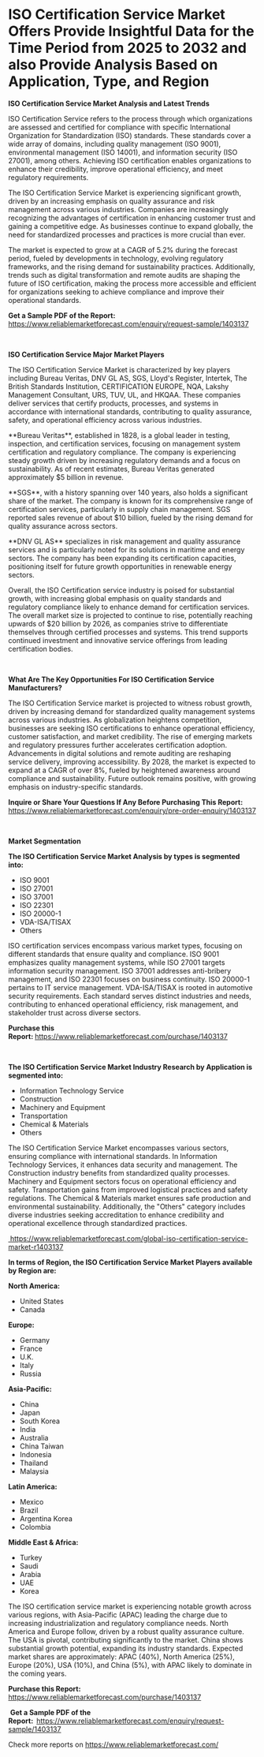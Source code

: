 <p><h1>ISO Certification Service Market Offers Provide Insightful Data for the Time Period from 2025 to 2032 and also Provide Analysis Based on Application, Type, and Region</h1></p><p><strong>ISO Certification Service Market Analysis and Latest Trends</strong></p>
<p><p>ISO Certification Service refers to the process through which organizations are assessed and certified for compliance with specific International Organization for Standardization (ISO) standards. These standards cover a wide array of domains, including quality management (ISO 9001), environmental management (ISO 14001), and information security (ISO 27001), among others. Achieving ISO certification enables organizations to enhance their credibility, improve operational efficiency, and meet regulatory requirements.</p><p>The ISO Certification Service Market is experiencing significant growth, driven by an increasing emphasis on quality assurance and risk management across various industries. Companies are increasingly recognizing the advantages of certification in enhancing customer trust and gaining a competitive edge. As businesses continue to expand globally, the need for standardized processes and practices is more crucial than ever.</p><p>The market is expected to grow at a CAGR of 5.2% during the forecast period, fueled by developments in technology, evolving regulatory frameworks, and the rising demand for sustainability practices. Additionally, trends such as digital transformation and remote audits are shaping the future of ISO certification, making the process more accessible and efficient for organizations seeking to achieve compliance and improve their operational standards.</p></p>
<p><strong>Get a Sample PDF of the Report:&nbsp;</strong> <a href="https://www.reliablemarketforecast.com/enquiry/request-sample/1403137?utm_campaign=3491&utm_medium=2&utm_source=Github&utm_content=ia&utm_term=28032025&utm_id=iso-certification-service">https://www.reliablemarketforecast.com/enquiry/request-sample/1403137</a></p>
<p>&nbsp;</p>
<p><strong>ISO Certification Service Major Market Players</strong></p>
<p><p>The ISO Certification Service Market is characterized by key players including Bureau Veritas, DNV GL AS, SGS, Lloyd's Register, Intertek, The British Standards Institution, CERTIFICATION EUROPE, NQA, Lakshy Management Consultant, URS, TUV, UL, and HKQAA. These companies deliver services that certify products, processes, and systems in accordance with international standards, contributing to quality assurance, safety, and operational efficiency across various industries.</p><p>**Bureau Veritas**, established in 1828, is a global leader in testing, inspection, and certification services, focusing on management system certification and regulatory compliance. The company is experiencing steady growth driven by increasing regulatory demands and a focus on sustainability. As of recent estimates, Bureau Veritas generated approximately $5 billion in revenue.</p><p>**SGS**, with a history spanning over 140 years, also holds a significant share of the market. The company is known for its comprehensive range of certification services, particularly in supply chain management. SGS reported sales revenue of about $10 billion, fueled by the rising demand for quality assurance across sectors.</p><p>**DNV GL AS** specializes in risk management and quality assurance services and is particularly noted for its solutions in maritime and energy sectors. The company has been expanding its certification capacities, positioning itself for future growth opportunities in renewable energy sectors.</p><p>Overall, the ISO Certification service industry is poised for substantial growth, with increasing global emphasis on quality standards and regulatory compliance likely to enhance demand for certification services. The overall market size is projected to continue to rise, potentially reaching upwards of $20 billion by 2026, as companies strive to differentiate themselves through certified processes and systems. This trend supports continued investment and innovative service offerings from leading certification bodies.</p></p>
<p>&nbsp;</p>
<p><strong>What Are The Key Opportunities For ISO Certification Service Manufacturers?</strong></p>
<p><p>The ISO Certification Service market is projected to witness robust growth, driven by increasing demand for standardized quality management systems across various industries. As globalization heightens competition, businesses are seeking ISO certifications to enhance operational efficiency, customer satisfaction, and market credibility. The rise of emerging markets and regulatory pressures further accelerates certification adoption. Advancements in digital solutions and remote auditing are reshaping service delivery, improving accessibility. By 2028, the market is expected to expand at a CAGR of over 8%, fueled by heightened awareness around compliance and sustainability. Future outlook remains positive, with growing emphasis on industry-specific standards.</p></p>
<p><strong>Inquire or Share Your Questions If Any Before Purchasing This Report:</strong> <a href="https://www.reliablemarketforecast.com/enquiry/pre-order-enquiry/1403137?utm_campaign=3491&utm_medium=2&utm_source=Github&utm_content=ia&utm_term=28032025&utm_id=iso-certification-service">https://www.reliablemarketforecast.com/enquiry/pre-order-enquiry/1403137</a></p>
<p>&nbsp;</p>
<p><strong>Market Segmentation</strong></p>
<p><strong>The ISO Certification Service Market Analysis by types is segmented into:</strong></p>
<p><ul><li>ISO 9001</li><li>ISO 27001</li><li>ISO 37001</li><li>ISO 22301</li><li>ISO 20000-1</li><li>VDA-ISA/TISAX</li><li>Others</li></ul></p>
<p><p>ISO certification services encompass various market types, focusing on different standards that ensure quality and compliance. ISO 9001 emphasizes quality management systems, while ISO 27001 targets information security management. ISO 37001 addresses anti-bribery management, and ISO 22301 focuses on business continuity. ISO 20000-1 pertains to IT service management. VDA-ISA/TISAX is rooted in automotive security requirements. Each standard serves distinct industries and needs, contributing to enhanced operational efficiency, risk management, and stakeholder trust across diverse sectors.</p></p>
<p><strong>Purchase this Report:&nbsp;</strong><a href="https://www.reliablemarketforecast.com/purchase/1403137?utm_campaign=3491&utm_medium=2&utm_source=Github&utm_content=ia&utm_term=28032025&utm_id=iso-certification-service">https://www.reliablemarketforecast.com/purchase/1403137</a></p>
<p>&nbsp;</p>
<p><strong>The ISO Certification Service Market Industry Research by Application is segmented into:</strong></p>
<p><ul><li>Information Technology Service</li><li>Construction</li><li>Machinery and Equipment</li><li>Transportation</li><li>Chemical & Materials</li><li>Others</li></ul></p>
<p><p>The ISO Certification Service Market encompasses various sectors, ensuring compliance with international standards. In Information Technology Services, it enhances data security and management. The Construction industry benefits from standardized quality processes. Machinery and Equipment sectors focus on operational efficiency and safety. Transportation gains from improved logistical practices and safety regulations. The Chemical & Materials market ensures safe production and environmental sustainability. Additionally, the "Others" category includes diverse industries seeking accreditation to enhance credibility and operational excellence through standardized practices.</p></p>
<p><a href="https://www.reliablemarketforecast.com/global-iso-certification-service-market-r1403137?utm_campaign=3491&utm_medium=2&utm_source=Github&utm_content=ia&utm_term=28032025&utm_id=iso-certification-service">&nbsp;https://www.reliablemarketforecast.com/global-iso-certification-service-market-r1403137</a></p>
<p><strong>In terms of Region, the ISO Certification Service Market Players available by Region are:</strong></p>
<p>
    <p> <strong> North America: </strong>
        <ul>
            <li>United States</li>
            <li>Canada</li>
        </ul>
        </p> 
    <p> <strong> Europe: </strong>
        <ul>
            <li>Germany</li>
            <li>France</li>
            <li>U.K.</li>
            <li>Italy</li>
            <li>Russia</li>
        </ul>
        </p> 
    <p> <strong> Asia-Pacific: </strong>
        <ul>
            <li>China</li>
            <li>Japan</li>
            <li>South Korea</li>
            <li>India</li>
            <li>Australia</li>
            <li>China Taiwan</li>
            <li>Indonesia</li>
            <li>Thailand</li>
            <li>Malaysia</li>
        </ul>
        </p> 
    <p> <strong> Latin America: </strong>
        <ul>
            <li>Mexico</li>
            <li>Brazil</li>
            <li>Argentina Korea</li>
            <li>Colombia</li>
        </ul>
        </p> 
    <p> <strong> Middle East & Africa: </strong>
        <ul>
            <li>Turkey</li>
            <li>Saudi</li>
            <li>Arabia</li>
            <li>UAE</li>
            <li>Korea</li>
        </ul>
    </p>
    </p>
<p><p>The ISO certification service market is experiencing notable growth across various regions, with Asia-Pacific (APAC) leading the charge due to increasing industrialization and regulatory compliance needs. North America and Europe follow, driven by a robust quality assurance culture. The USA is pivotal, contributing significantly to the market. China shows substantial growth potential, expanding its industry standards. Expected market shares are approximately: APAC (40%), North America (25%), Europe (20%), USA (10%), and China (5%), with APAC likely to dominate in the coming years.</p></p>
<p><strong>Purchase this Report: </strong><a href="https://www.reliablemarketforecast.com/purchase/1403137?utm_campaign=3491&utm_medium=2&utm_source=Github&utm_content=ia&utm_term=28032025&utm_id=iso-certification-service">https://www.reliablemarketforecast.com/purchase/1403137</a></p>
<p>&nbsp;<strong>Get a Sample PDF of the Report:&nbsp;&nbsp;</strong><a href="https://www.reliablemarketforecast.com/enquiry/request-sample/1403137?utm_campaign=3491&utm_medium=2&utm_source=Github&utm_content=ia&utm_term=28032025&utm_id=iso-certification-service">https://www.reliablemarketforecast.com/enquiry/request-sample/1403137</a></p>
<p><strong></strong></p>
<p>Check more reports on <a href="https://www.reliablemarketforecast.com/?utm_campaign=3491&utm_medium=2&utm_source=Github&utm_content=ia&utm_term=28032025&utm_id=iso-certification-service">https://www.reliablemarketforecast.com/</a></p>